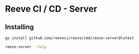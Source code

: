 # Reeve CI / CD - Server

## Installing

```sh
go install github.com/reeveci/reeve/cmd/reeve-server@latest

reeve-server --help
```
